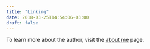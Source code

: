 ```yaml
---
title: "Linking"
date: 2018-03-25T14:54:06+03:00
draft: false
---
```


To learn more about the author, visit the [about me](/about) page.